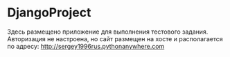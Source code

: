 # DjangoProject

Здесь размещено приложение для выполнения тестового задания. Авторизация не настроена, но сайт размещен на хосте и располагается по адресу: http://sergey1996rus.pythonanywhere.com
